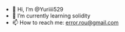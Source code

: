 - 👋 Hi, I’m @Yuriiii529
- 🌱 I’m currently learning solidity
- 📫 How to reach me: error.rou@gmail.com

<!---
Yuriiii529/Yuriiii529 is a ✨ special ✨ repository because its `README.md` (this file) appears on your GitHub profile.
You can click the Preview link to take a look at your changes.
--->
